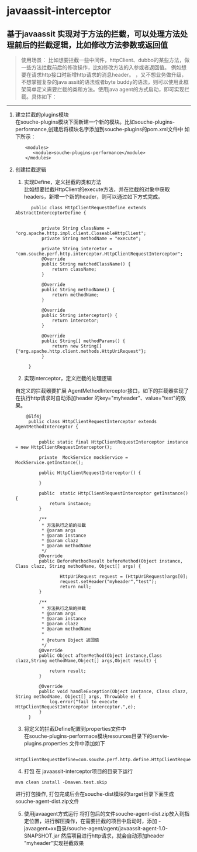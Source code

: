# javaassit-interceptor
## 基于javaassit 实现对于方法的拦截，可以处理方法处理前后的拦截逻辑，比如修改方法参数或返回值
> 使用场景：
  比如想要拦截一些中间件，httpClient、dubbo的某些方法，做一些方法拦截前后的修改操作，比如修改方法的入参或者返回值。
  例如想要在请求http接口时新增http请求的消息header。
  ，又不想业务做升级，不想掌握复杂的java assit的语法或者byte buddy的语法，则可以使用此框架简单定义需要拦截的类和方法。使用java agent的方式启动，即可实现拦截。具体如下：  
  ---  
   1. 建立拦截的plugins模块  
     在souche-plugins模块下面新建一个新的模块。比如souche-plugins-performance,创建后将模块名字添加到souche-plugins的pom.xml文件中
     如下所示：
     
 ``` 
        <modules>
           <module>souche-plugins-performance</module>
        </modules>
 ```  
    
   2. 创建拦截逻辑    
      1. 实现Define，定义拦截的类和方法  
            比如想要拦截HttpClient的execute方法，并在拦截的对象中获取headers，新增一个新的header，则可以通过如下方式完成。  
            
        ```
              public class HttpClientRequestDefine extends AbstractInterceptorDefine {
              
              
                  private String className = "org.apache.http.impl.client.CloseableHttpClient";
                  private String methodName = "execute";
              
                  private String intercetor = "com.souche.perf.http.interceptor.HttpClientRequestInterceptor";
                  @Override
                  public String matchedClassName() {
                      return className;
                  }
              
                  @Override
                  public String methodName() {
                      return methodName;
                  }
              
                  @Override
                  public String interceptor() {
                      return intercetor;
                  }
              
                  @Override
                  public String[] methodParams() {
                      return new String[] {"org.apache.http.client.methods.HttpUriRequest"};
                  }
              
             }
        ```  
        
      2. 实现interceptor，定义拦截的处理逻辑
       
       自定义的拦截器要扩展 AgentMethodInterceptor接口，如下的拦截器实现了在执行http请求时自动添加header 的key="myheader"、value="test"的效果。
       
       ``` 
           @Slf4j
            public class HttpClientRequestInterceptor extends AgentMethodInterceptor {
            
            
                public static final HttpClientRequestInterceptor instance = new HttpClientRequestInterceptor();
            
                private  MockService mockService = MockService.getInstance();
            
                public HttpClientRequestInterceptor() {
            
                }
            
                public  static HttpClientRequestInterceptor getInstance() {
                    return instance;
                }
            
                /**
                 * 方法执行之前的拦截
                 * @param args
                 * @param instance
                 * @param clazz
                 * @param methodName
                 */
                @Override
                public BeforeMethodResult beforeMethod(Object instance, Class clazz, String methodName, Object[] args) {
                    
                        HttpUriRequest request = (HttpUriRequest)args[0];
                        request.setHeader("myheader","test");
                        return null;
                }
            
                /**
                 * 方法执行之后的拦截
                 * @param args
                 * @param instance
                 * @param clazz
                 * @param methodName
                 *
                 * @return Object 返回值
                 */
                @Override
                public Object afterMethod(Object instance,Class clazz,String methodName,Object[] args,Object result) {
            
                    return result;
                }
            
                @Override
                public void handleException(Object instance, Class clazz, String methodName, Object[] args, Throwable e) {
                    log.error("fail to execute HttpClientRequestInterceptor interceptor.",e);
                }
            }
        ```
       3. 将定义的拦截Define配置到properties文件中  
        在souche-plugins-performace模块resources目录下的servie-plugins.properties 文件中添加如下  
       
        ```
            HttpClientRequestDefine=com.souche.perf.http.define.HttpClientRequestDefine
        
        ```
        
       4. 打包
       在 javaassit-interceptor项目的目录下运行
       ```
       mvn clean install -Dmaven.test.skip 

       ```
       进行打包操作, 打包完成后会在souche-dist模块的target目录下面生成souche-agent-dist.zip文件
       
       5. 使用javaagent方式运行
           将打包后的文件souche-agent-dist.zip放入到指定位置，进行解压操作，在需要拦截的项目中启动时，添加 -javaagent=xx目录/souche-agent/agent/javaassit-agent-1.0-SNAPSHOT.jar
       然后项目进行http请求，就会自动添加header "myheader"实现拦截效果
       
       
